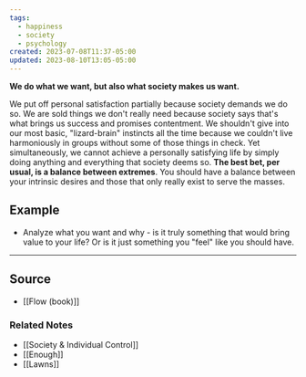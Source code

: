 ```yaml
---
tags:
  - happiness
  - society
  - psychology
created: 2023-07-08T11:37-05:00
updated: 2023-08-10T13:05-05:00
---
```

**We do what we want, but also what society makes us want.**

We put off personal satisfaction partially because society demands we do so. We are sold things we don't really need because society says that's what brings us success and promises contentment. We shouldn't give into our most basic, "lizard-brain" instincts all the time because we couldn't live harmoniously in groups without some of those things in check. Yet simultaneously, we cannot achieve a personally satisfying life by simply doing anything and everything that society deems so. **The best bet, per usual, is a balance between extremes**. You should have a balance between your intrinsic desires and those that only really exist to serve the masses.

## Example

- Analyze what you want and why - is it truly something that would bring value to your life? Or is it just something you "feel" like you should have.

---

## Source
- [[Flow (book)]]

### Related Notes
- [[Society & Individual Control]] 
- [[Enough]] 
- [[Lawns]]